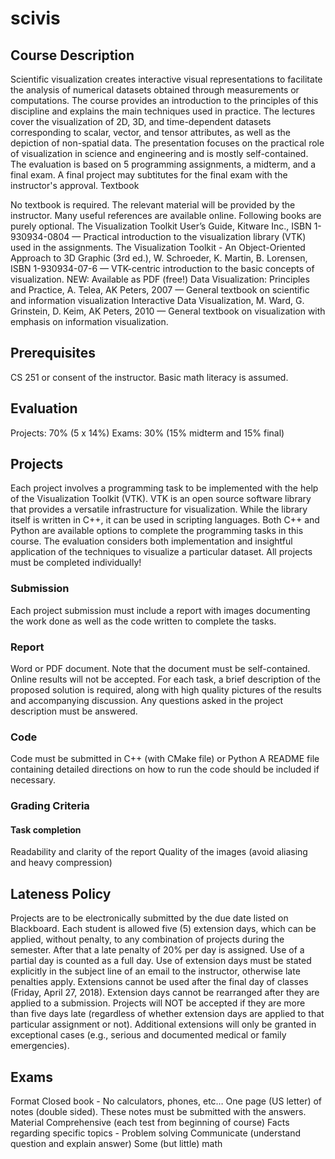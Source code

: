 # scivis

## Course Description
Scientific visualization creates interactive visual representations to facilitate the analysis of numerical datasets obtained through measurements or computations. The course provides an introduction to the principles of this discipline and explains the main techniques used in practice. The lectures cover the visualization of 2D, 3D, and time-dependent datasets corresponding to scalar, vector, and tensor attributes, as well as the depiction of non-spatial data. The presentation focuses on the practical role of visualization in science and engineering and is mostly self-contained. The evaluation is based on 5 programming assignments, a midterm, and a final exam. A final project may subtitutes for the final exam with the instructor's approval.
Textbook

No textbook is required. The relevant material will be provided by the instructor. Many useful references are available online. Following books are purely optional.
The Visualization Toolkit User’s Guide, Kitware Inc., ISBN 1-930934-0804 — Practical introduction to the visualization library (VTK) used in the assignments.
The Visualization Toolkit - An Object-Oriented Approach to 3D Graphic (3rd ed.), W. Schroeder, K. Martin, B. Lorensen, ISBN 1-930934-07-6 — VTK-centric introduction to the basic concepts of visualization. NEW: Available as PDF (free!)
Data Visualization: Principles and Practice, A. Telea, AK Peters, 2007 — General textbook on scientific and information visualization
Interactive Data Visualization, M. Ward, G. Grinstein, D. Keim, AK Peters, 2010 — General textbook on visualization with emphasis on information visualization.

## Prerequisites

CS 251 or consent of the instructor. Basic math literacy is assumed.

## Evaluation
Projects: 70% (5 x 14%)
Exams: 30% (15% midterm and 15% final)

## Projects
Each project involves a programming task to be implemented with the help of the Visualization Toolkit (VTK). VTK is an open source software library that provides a versatile infrastructure for visualization. While the library itself is written in C++, it can be used in scripting languages. Both C++ and Python are available options to complete the programming tasks in this course. The evaluation considers both implementation and insightful application of the techniques to visualize a particular dataset. All projects must be completed individually!
### Submission
Each project submission must include a report with images documenting the work done as well as the code written to complete the tasks.
### Report
Word or PDF document. Note that the document must be self-contained. Online results will not be accepted.
For each task, a brief description of the proposed solution is required, along with high quality pictures of the results and accompanying discussion.
Any questions asked in the project description must be answered.
### Code
Code must be submitted in C++ (with CMake file) or Python
A README file containing detailed directions on how to run the code should be included if necessary.
### Grading Criteria
#### Task completion
Readability and clarity of the report
Quality of the images (avoid aliasing and heavy compression)

## Lateness Policy
Projects are to be electronically submitted by the due date listed on Blackboard. Each student is allowed five (5) extension days, which can be applied, without penalty, to any combination of projects during the semester. After that a late penalty of 20% per day is assigned. Use of a partial day is counted as a full day. Use of extension days must be stated explicitly in the subject line of an email to the instructor, otherwise late penalties apply. Extensions cannot be used after the final day of classes (Friday, April 27, 2018). Extension days cannot be rearranged after they are applied to a submission. Projects will NOT be accepted if they are more than five days late (regardless of whether extension days are applied to that particular assignment or not). Additional extensions will only be granted in exceptional cases (e.g., serious and documented medical or family emergencies).
## Exams
Format
Closed book - No calculators, phones, etc…
One page (US letter) of notes (double sided). These notes must be submitted with the answers.
Material
Comprehensive (each test from beginning of course)
Facts regarding specific topics - Problem solving
Communicate (understand question and explain answer)
Some (but little) math
